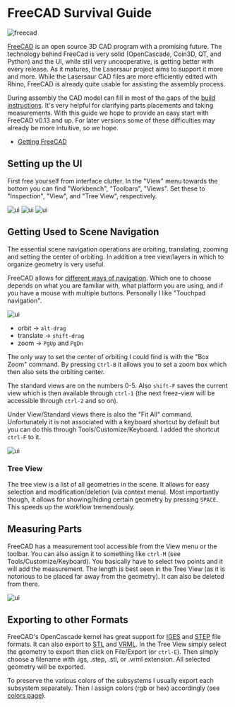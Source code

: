 FreeCAD Survival Guide
=======================

![freecad](http://farm9.staticflickr.com/8187/8128015105_9ebf3c334a_z.jpg)

[FreeCAD](www.freecadweb.org/) is an open source 3D CAD program with a promising future. The technology behind FreeCad is very solid (OpenCascade, Coin3D, QT, and Python) and the UI, while still very uncooperative, is getting better with every release. As it matures, the Lasersaur project aims to support it more and more. While the Lasersaur CAD files are more efficiently edited with Rhino, FreeCAD is already quite usable for assisting the assembly process. 

During assembly the CAD model can fill in most of the gaps of the [build instructions](assembly.md). It's very helpful for clarifying parts placements and taking measurements. With this guide we hope to provide an easy start with FreeCAD v0.13 and up. For later versions some of these difficulties may already be more intuitive, so we hope.

- [Getting FreeCAD](http://www.freecadweb.org/wiki/index.php?title=Installing)


Setting up the UI
-----------------
First free yourself from interface clutter. In the "View" menu towards the bottom you can find "Workbench", "Toolbars", "Views". Set these to "Inspection", "View", and "Tree View", respectively.

![ui](http://farm9.staticflickr.com/8191/8128014841_8d2d7665f8_n.jpg)
![ui](http://farm9.staticflickr.com/8189/8128042446_d079457a90_n.jpg)
![ui](http://farm9.staticflickr.com/8334/8128042382_2cc7c116a9_n.jpg)


Getting Used to Scene Navigation
--------------------------------
The essential scene navigation operations are orbiting, translating, zooming and setting the center of orbiting. In addition a tree view/layers in which to organize geometry is very useful.

FreeCAD allows for [different ways of navigation](http://www.freecadweb.org/wiki/index.php?title=Mouse_Model). Which one to choose depends on what you are familiar with, what platform you are using, and if you have a mouse with multiple buttons. Personally I like "Touchpad navigation".

![ui](http://farm9.staticflickr.com/8189/8128042582_fb28710d44_n.jpg)

- orbit -> `alt-drag`
- translate -> `shift-drag`
- zoom -> `PgUp` and `PgDn`

The only way to set the center of orbiting I could find is with the "Box Zoom" command. By pressing `Ctrl-B` it allows you to set a zoom box which then also sets the orbiting center.

The standard views are on the numbers 0-5. Also `shift-F` saves the current view which is then available through `ctrl-1` (the next freez-view will be accessible through `ctrl-2` and so on). 

Under View/Standard views there is also the "Fit All" command. Unfortunately it is not associated with a keyboard shortcut by default but you can do this through Tools/Customize/Keyboard. I added the shortcut `ctrl-F` to it.

![ui](http://farm9.staticflickr.com/8054/8128015015_fc92afc455.jpg)

### Tree View
The tree view is a list of all geometries in the scene. It allows for easy selection and modification/deletion (via context menu). Most importantly though, it allows for showing/hiding certain geometry by pressing `SPACE`. This speeds up the workflow tremendously.


Measuring Parts
---------------
FreeCAD has a measurement tool accessible from the View menu or the toolbar. You can also assign it to something like `ctrl-M` (see Tools/Customize/Keyboard). You basically have to select two points and it will add the measurement. The length is best seen in the Tree View (as it is notorious to be placed far away from the geometry). It can also be deleted from there.

![ui](http://farm9.staticflickr.com/8336/8128015157_5077ec0d4f_m.jpg)


Exporting to other Formats
---------------------------
FreeCAD's OpenCascade kernel has great support for [IGES](http://en.wikipedia.org/wiki/IGES) and [STEP](http://en.wikipedia.org/wiki/ISO_10303) file formats. It can also export to [STL](http://en.wikipedia.org/wiki/STL_%28file_format%29) and [VRML](en.wikipedia.org/wiki/Vrml). In the Tree View simply select the geometry to export then click on File/Export (or `ctrl-E`). Then simply choose a filename with .igs, .step,  .stl, or .vrml extension. All selected geometry will be exported.

To preserve the various colors of the subsystems I usually export each subsystem separately. Then I assign colors (rgb or hex) accordingly (see [colors page](colors.md)).


